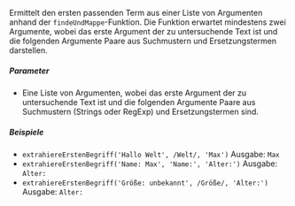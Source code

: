 Ermittelt den ersten passenden Term aus einer Liste von Argumenten anhand der `findeUndMappe`-Funktion. Die Funktion erwartet mindestens zwei Argumente, wobei das erste Argument der zu untersuchende Text ist und die folgenden Argumente Paare aus Suchmustern und Ersetzungstermen darstellen.

##### Parameter
* Eine Liste von Argumenten, wobei das erste Argument der zu untersuchende Text ist und die folgenden Argumente Paare aus Suchmustern (Strings oder RegExp) und Ersetzungstermen sind.

##### Beispiele
* `extrahiereErstenBegriff('Hallo Welt', /Welt/, 'Max')` Ausgabe: `Max`
* `extrahiereErstenBegriff('Name: Max', 'Name:', 'Alter:')` Ausgabe: `Alter:`
* `extrahiereErstenBegriff('Größe: unbekannt', /Größe/, 'Alter:')` Ausgabe: `Alter:` 
